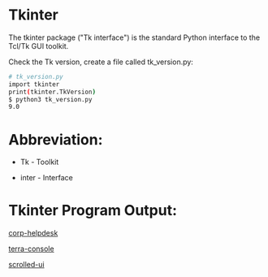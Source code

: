 # Tkinter
  The tkinter package ("Tk interface") is the standard Python interface to the Tcl/Tk GUI toolkit.
  
  Check the Tk version, create a file called tk_version.py:
  
  ```bash
  # tk_version.py
  import tkinter
  print(tkinter.TkVersion)
  $ python3 tk_version.py 
  9.0
  ```
# Abbreviation:

  * Tk - Toolkit

  * inter - Interface

# Tkinter Program Output:

[corp-helpdesk](https://github.com/thangacodes/python-scripts/blob/main/tkinter/outputs/itbot_console.png)

[terra-console](https://github.com/thangacodes/python-scripts/blob/main/tkinter/outputs/console.png)

[scrolled-ui](https://github.com/thangacodes/python-scripts/blob/main/tkinter/outputs/scrolled_down_ui.png)

